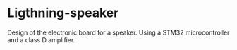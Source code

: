 # Ligthning-speaker
Design of the electronic board for a speaker.
Using a STM32 microcontroller and a class D amplifier.
